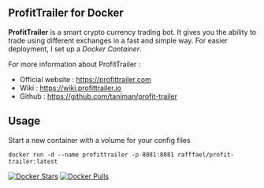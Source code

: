 ProfitTrailer for Docker
------------------------

**ProfitTrailer** is a smart crypto currency trading bot. It gives you the ability to trade using different exchanges in a fast and simple way.
For easier deployment, I set up a *Docker Container*.

For more information about ProfitTrailer :

 - Official website : https://profittrailer.com
 - Wiki : https://wiki.profittrailer.io
 - Github : https://github.com/taniman/profit-trailer

Usage
-----

Start a new container with a volume for your config files

    docker run -d --name profittrailer -p 8081:8081 rafffael/profit-trailer:latest

[![Docker Stars](https://img.shields.io/docker/stars/rafffael/profit-trailer.svg)](https://hub.docker.com/r/rafffael/profit-trailer/)
[![Docker Pulls](https://img.shields.io/docker/pulls/rafffael/profit-trailer.svg)](https://hub.docker.com/r/rafffael/profit-trailer/)
